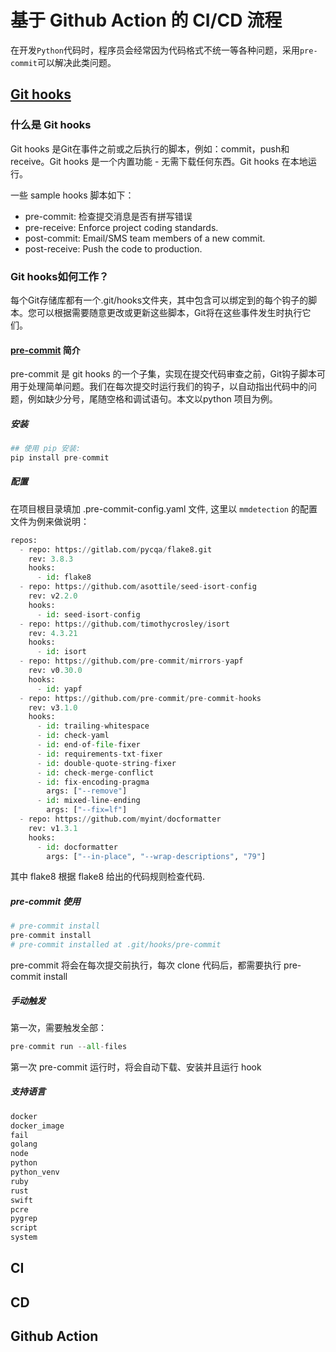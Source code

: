 # 基于  Github  Action 的 CI/CD 流程

在开发`Python`代码时，程序员会经常因为代码格式不统一等各种问题，采用`pre-commit`可以解决此类问题。

## [Git hooks](https://githooks.com)
### 什么是 Git hooks

Git hooks 是Git在事件之前或之后执行的脚本，例如：commit，push和receive。Git hooks 是一个内置功能 - 无需下载任何东西。Git hooks 在本地运行。

一些 sample hooks 脚本如下：

- pre-commit: 检查提交消息是否有拼写错误
- pre-receive: Enforce project coding standards.
- post-commit: Email/SMS team members of a new commit.
- post-receive: Push the code to production.

### Git hooks如何工作？

每个Git存储库都有一个.git/hooks文件夹，其中包含可以绑定到的每个钩子的脚本。您可以根据需要随意更改或更新这些脚本，Git将在这些事件发生时执行它们。

#### [pre-commit](https://pre-commit.com) 简介
pre-commit 是 git hooks 的一个子集，实现在提交代码审查之前，Git钩子脚本可用于处理简单问题。我们在每次提交时运行我们的钩子，以自动指出代码中的问题，例如缺少分号，尾随空格和调试语句。本文以python 项目为例。

##### 安装
```python
## 使用 pip 安装:
pip install pre-commit
```
##### 配置
在项目根目录填加 .pre-commit-config.yaml 文件, 这里以 `mmdetection` 的配置文件为例来做说明：
```python
repos:
  - repo: https://gitlab.com/pycqa/flake8.git
    rev: 3.8.3
    hooks:
      - id: flake8
  - repo: https://github.com/asottile/seed-isort-config
    rev: v2.2.0
    hooks:
      - id: seed-isort-config
  - repo: https://github.com/timothycrosley/isort
    rev: 4.3.21
    hooks:
      - id: isort
  - repo: https://github.com/pre-commit/mirrors-yapf
    rev: v0.30.0
    hooks:
      - id: yapf
  - repo: https://github.com/pre-commit/pre-commit-hooks
    rev: v3.1.0
    hooks:
      - id: trailing-whitespace
      - id: check-yaml
      - id: end-of-file-fixer
      - id: requirements-txt-fixer
      - id: double-quote-string-fixer
      - id: check-merge-conflict
      - id: fix-encoding-pragma
        args: ["--remove"]
      - id: mixed-line-ending
        args: ["--fix=lf"]
  - repo: https://github.com/myint/docformatter
    rev: v1.3.1
    hooks:
      - id: docformatter
        args: ["--in-place", "--wrap-descriptions", "79"]
```

其中 flake8 根据 flake8 给出的代码规则检查代码.

##### pre-commit 使用

```python
# pre-commit install
pre-commit install
# pre-commit installed at .git/hooks/pre-commit
```
pre-commit 将会在每次提交前执行，每次 clone 代码后，都需要执行 pre-commit install


#####  手动触发
第一次，需要触发全部：
```python
pre-commit run --all-files
```
第一次 pre-commit 运行时，将会自动下载、安装并且运行 hook

##### 支持语言
```python
docker
docker_image
fail
golang
node
python
python_venv
ruby
rust
swift
pcre
pygrep
script
system
```

## CI
## CD
## Github Action

